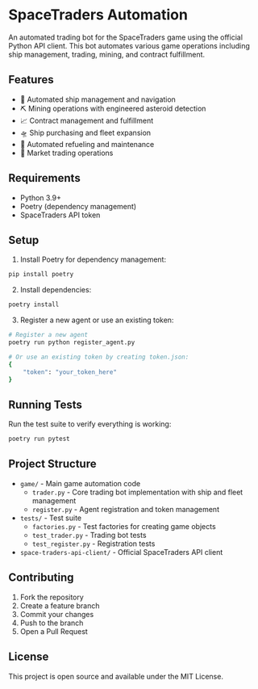 # SpaceTraders Automation

An automated trading bot for the SpaceTraders game using the official Python API client. This bot automates various game operations including ship management, trading, mining, and contract fulfillment.

## Features

- 🚀 Automated ship management and navigation
- ⛏️ Mining operations with engineered asteroid detection
- 📈 Contract management and fulfillment
- 🛸 Ship purchasing and fleet expansion
- 🔄 Automated refueling and maintenance
- 💼 Market trading operations

## Requirements

- Python 3.9+
- Poetry (dependency management)
- SpaceTraders API token

## Setup

1. Install Poetry for dependency management:
```bash
pip install poetry
```

2. Install dependencies:
```bash
poetry install
```

3. Register a new agent or use an existing token:
```bash
# Register a new agent
poetry run python register_agent.py

# Or use an existing token by creating token.json:
{
    "token": "your_token_here"
}
```

## Running Tests

Run the test suite to verify everything is working:
```bash
poetry run pytest
```

## Project Structure

- `game/` - Main game automation code
  - `trader.py` - Core trading bot implementation with ship and fleet management
  - `register.py` - Agent registration and token management
- `tests/` - Test suite
  - `factories.py` - Test factories for creating game objects
  - `test_trader.py` - Trading bot tests
  - `test_register.py` - Registration tests
- `space-traders-api-client/` - Official SpaceTraders API client

## Contributing

1. Fork the repository
2. Create a feature branch
3. Commit your changes
4. Push to the branch
5. Open a Pull Request

## License

This project is open source and available under the MIT License.
